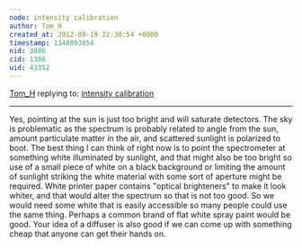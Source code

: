 ```yaml
---
node: intensity calibration
author: Tom_H
created_at: 2012-09-19 22:30:54 +0000
timestamp: 1348093854
nid: 3886
cid: 1386
uid: 43352
---
```




[Tom_H](../profile/Tom_H) replying to: [intensity calibration](../notes/tomh/9-19-2012/intensity-calibration)

----
Yes, pointing at the sun is just too bright and will saturate detectors. The sky is problematic as the spectrum is probably related to angle from the sun, amount particulate matter in the air, and scattered sunlight is polarized to boot.  The best thing I can think of right now is to point the spectrometer at something white illuminated by sunlight, and that might also be too bright so use of a small piece of white on a black background or limiting the amount of sunlight striking the white material with some sort of aperture might be required.
White  printer paper contains "optical brighteners" to make it look whiter, and that would alter the spectrum so that is not too good.  So we would need some white that is easily accessible so many people could use the same thing.  Perhaps a common brand of flat white spray paint would be good.  Your idea of a diffuser is also good if we can come up with something cheap that anyone can get their hands on.